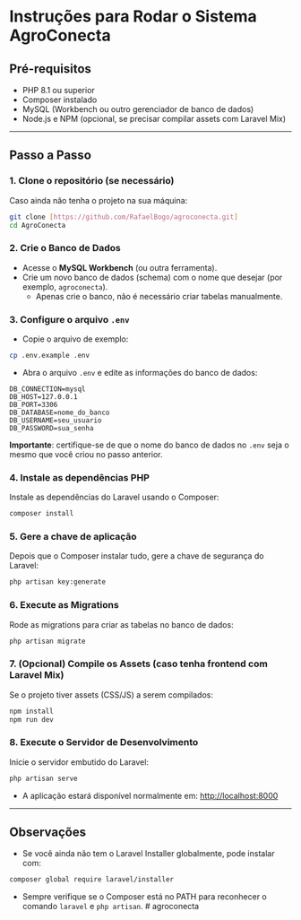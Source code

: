 # Instruções para Rodar o Sistema AgroConecta

## Pré-requisitos

- PHP 8.1 ou superior
- Composer instalado
- MySQL (Workbench ou outro gerenciador de banco de dados)
- Node.js e NPM (opcional, se precisar compilar assets com Laravel Mix)

---

## Passo a Passo

### 1. Clone o repositório (se necessário)

Caso ainda não tenha o projeto na sua máquina:

```bash
git clone [https://github.com/RafaelBogo/agroconecta.git]
cd AgroConecta
```

### 2. Crie o Banco de Dados

- Acesse o **MySQL Workbench** (ou outra ferramenta).
- Crie um novo banco de dados (schema) com o nome que desejar (por exemplo, `agroconecta`).
  - Apenas crie o banco, não é necessário criar tabelas manualmente.

### 3. Configure o arquivo `.env`

- Copie o arquivo de exemplo:

```bash
cp .env.example .env
```

- Abra o arquivo `.env` e edite as informações do banco de dados:

```
DB_CONNECTION=mysql
DB_HOST=127.0.0.1
DB_PORT=3306
DB_DATABASE=nome_do_banco
DB_USERNAME=seu_usuario
DB_PASSWORD=sua_senha
```

**Importante**: certifique-se de que o nome do banco de dados no `.env` seja o mesmo que você criou no passo anterior.

### 4. Instale as dependências PHP

Instale as dependências do Laravel usando o Composer:

```bash
composer install
```

### 5. Gere a chave de aplicação

Depois que o Composer instalar tudo, gere a chave de segurança do Laravel:

```bash
php artisan key:generate
```

### 6. Execute as Migrations

Rode as migrations para criar as tabelas no banco de dados:

```bash
php artisan migrate
```

### 7. (Opcional) Compile os Assets (caso tenha frontend com Laravel Mix)

Se o projeto tiver assets (CSS/JS) a serem compilados:

```bash
npm install
npm run dev
```

### 8. Execute o Servidor de Desenvolvimento

Inicie o servidor embutido do Laravel:

```bash
php artisan serve
```

- A aplicação estará disponível normalmente em: [http://localhost:8000](http://localhost:8000)

---

## Observações

- Se você ainda não tem o Laravel Installer globalmente, pode instalar com:

```bash
composer global require laravel/installer
```

- Sempre verifique se o Composer está no PATH para reconhecer o comando `laravel` e `php artisan`.
#   a g r o c o n e c t a  
 